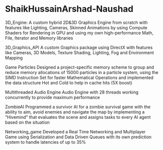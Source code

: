 # ShaikHussainArshad-Naushad

3D_Engine:
A custom hybrid 2D&3D Graphics Engine from scratch with features like Lighting, Cameras, 
Skinned Animations by using Compute Shaders for Rendering in GPU and using my own high-performance 
Math, File, Iterator and Memory libraries

3D_Graphics_API
A custom Graphics package using DirectX with features like Cameras, 3D Models, Texture Shading, Lighting, Fog and Environment Mapping 

Game Particles
Designed a project-specific memory scheme to group and reduce memory allocations of 15000 particles in a particle system, using the 
SIMD Instruction Set for faster Mathematical Operations and implemented the data structure Hot and Cold to help in cache hits (5X boost)

Multithreaded Audio Engine
Audio Engine with 28 threads working concurrently to provide maximum performance

ZombieAI
Programmed a survivor AI for a zombie survival game with the ability to aim, avoid enemies and navigate the map by implementing a "Hivemind" 
that evaluates the scene and assigns tasks to every AI agent based on the situation

Networking_game
Developed a Real Time Networking and Multiplayer Game using Serialization and Data Driven Queues with its own prediction system to handle latencies of up to 35%
